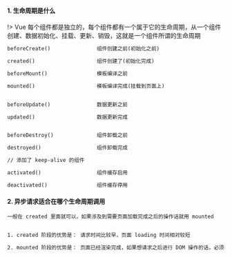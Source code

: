 #### 1. 生命周期是什么

!> Vue 每个组件都是独立的，每个组件都有一个属于它的生命周期，从一个组件创建、数据初始化、挂载、更新、销毁，这就是一个组件所谓的生命周期

```txt
beforeCreate()               组件创建之前(初始化之前)

created()                    组件创建了(初始化完成)

beforeMount()                模板编译之前

mounted()                    模板编译完成(挂载到页面上)


beforeUpdate()               数据更新之前

updated()                    数据更新完成


beforeDestroy()              组件卸载之前

destroyed()                  组件卸载完成
```

```txt
// 添加了 keep-alive 的组件

activated()                  组件缓存启用

deactivated()                组件缓存停用
```

#### 2. 异步请求适合在哪个生命周期调用

```txt
一般在 created 里面就可以，如果涉及到需要页面加载完成之后的操作话就用 mounted


1. created 阶段的优势是： 请求时间比较早，页面 loading 时间相对较短

2. mounted 阶段的优势是： 页面已经渲染完成，如果想请求之后进行 DOM 操作的话，必须在 mounted 阶段发起请求
```

